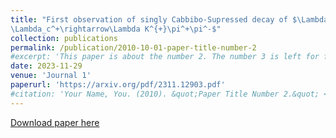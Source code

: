 ```yaml
---
title: "First observation of singly Cabbibo-Supressed decay of $\Lambda_c^+\rightarrow\Lambda K^{+}\pi^0$ and evidence of
\Lambda_c^+\rightarrow\Lambda K^{+}\pi^+\pi^-$"
collection: publications
permalink: /publication/2010-10-01-paper-title-number-2
#excerpt: 'This paper is about the number 2. The number 3 is left for future work.'
date: 2023-11-29
venue: 'Journal 1'
paperurl: 'https://arxiv.org/pdf/2311.12903.pdf'
#citation: 'Your Name, You. (2010). &quot;Paper Title Number 2.&quot; <i>Journal 1</i>. 1(2).'
---
```


[Download paper here](https://arxiv.org/pdf/2311.12903.pdf)
